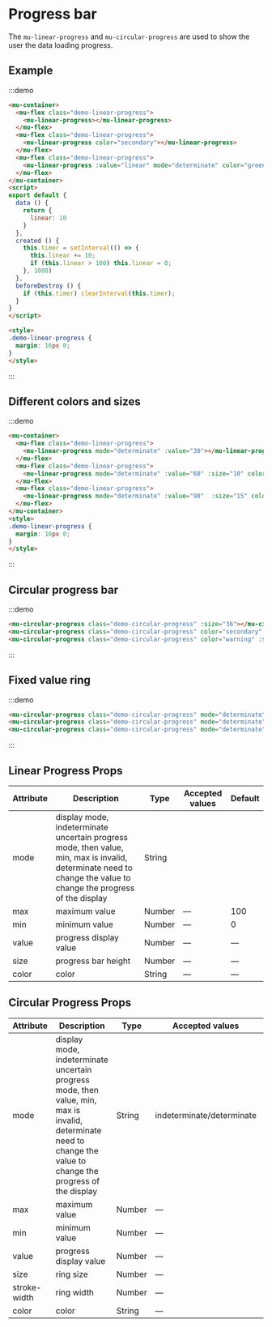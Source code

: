# Progress bar

The `mu-linear-progress` and `mu-circular-progress` are used to show the user the data loading progress.

## Example

:::demo
```html
<mu-container>
  <mu-flex class="demo-linear-progress">
    <mu-linear-progress></mu-linear-progress>
  </mu-flex>
  <mu-flex class="demo-linear-progress">
    <mu-linear-progress color="secondary"></mu-linear-progress>
  </mu-flex>
  <mu-flex class="demo-linear-progress">
    <mu-linear-progress :value="linear" mode="determinate" color="green"></mu-linear-progress>
  </mu-flex>
</mu-container>
<script>
export default {
  data () {
    return {
      linear: 10
    }
  },
  created () {
    this.timer = setInterval(() => {
      this.linear += 10;
      if (this.linear > 100) this.linear = 0;
    }, 1000)
  },
  beforeDestroy () {
    if (this.timer) clearInterval(this.timer);
  }
}
</script>

<style>
.demo-linear-progress {
  margin: 16px 0;
}
</style>
```
:::

## Different colors and sizes

:::demo
```html
<mu-container>
  <mu-flex class="demo-linear-progress">
    <mu-linear-progress mode="determinate" :value="30"></mu-linear-progress>
  </mu-flex>
  <mu-flex class="demo-linear-progress">
    <mu-linear-progress mode="determinate" :value="60" :size="10" color="secondary"></mu-linear-progress>
  </mu-flex>
  <mu-flex class="demo-linear-progress">
    <mu-linear-progress mode="determinate" :value="90"  :size="15" color="green"></mu-linear-progress>
  </mu-flex>
</mu-container>
<style>
.demo-linear-progress {
  margin: 16px 0;
}
</style>
```
:::

## Circular progress bar

:::demo
```html
<mu-circular-progress class="demo-circular-progress" :size="36"></mu-circular-progress>
<mu-circular-progress class="demo-circular-progress" color="secondary" :stroke-width="5" :size="48"></mu-circular-progress>
<mu-circular-progress class="demo-circular-progress" color="warning" :stroke-width="7" :size="56"></mu-circular-progress>
```
:::

## Fixed value ring

:::demo
```html
<mu-circular-progress class="demo-circular-progress" mode="determinate" :value="40" :size="56"></mu-circular-progress>
<mu-circular-progress class="demo-circular-progress" mode="determinate" :value="60" color="secondary" :stroke-width="5" :size="72"></mu-circular-progress>
<mu-circular-progress class="demo-circular-progress" mode="determinate" :value="80" color="warning" :stroke-width="7" :size="96"></mu-circular-progress>
```
:::

## Linear Progress Props

| Attribute | Description | Type | Accepted values | Default |
|------|------|------|------|------|
| mode | display mode, indeterminate uncertain progress mode, then value, min, max is invalid, determinate need to change the value to change the progress of the display | String | 
| max | maximum value | Number | — | 100 |
| min | minimum value | Number | — | 0 |
| value | progress display value | Number | — | — |
| size | progress bar height | Number | — | — |
| color | color | String | — | — |

## Circular Progress Props

| Attribute | Description | Type | Accepted values | Default |
|------|------|------|------|------|
| mode | display mode, indeterminate uncertain progress mode, then value, min, max is invalid, determinate need to change the value to change the progress of the display | String | indeterminate/determinate | indeterminate |
| max | maximum value | Number | — | 100 |
| min | minimum value | Number | — | 0 |
| value | progress display value | Number | — | — |
| size | ring size | Number | — | — |
| stroke-width | ring width | Number | — | — |
| color | color | String | — | — |

<script>
export default {
  data () {
    return {
      linear: 10
    }
  },
  created () {
    this.timer = setInterval(() => {
      this.linear += 10;
      if (this.linear > 100) this.linear = 0;
    }, 1000)
  },
  beforeDestroy () {
    if (this.timer) clearInterval(this.timer);
  }
}
</script>

<style>
.demo-linear-progress {
  margin: 16px 0;
}
.demo-circular-progress {
  margin: 0 16px;
}
</style>
